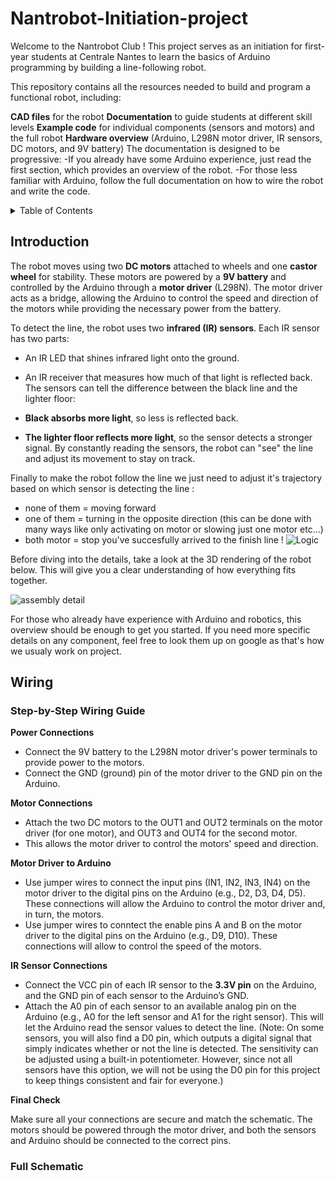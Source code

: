# Nantrobot-Initiation-project

Welcome to the Nantrobot Club ! This project serves as an initiation for first-year students at Centrale Nantes to learn the basics of Arduino programming by building a line-following robot.

This repository contains all the resources needed to build and program a functional robot, including:

**CAD files** for the robot
**Documentation** to guide students at different skill levels
**Example code** for individual components (sensors and motors) and the full robot
**Hardware overview** (Arduino, L298N motor driver, IR sensors, DC motors, and 9V battery)
The documentation is designed to be progressive:
-If you already have some Arduino experience, just read the first section, which provides an overview of the robot.
-For those less familiar with Arduino, follow the full documentation on how to wire the robot and write the code.

<!-- TABLE OF CONTENTS -->
<details>
  <summary>Table of Contents</summary>
  <ol>
    <li><a href="##Introduction">Introduction</a></li>
    <li><a href="##Wiring">Wiring</a></li>
  </ol>
</details>



## Introduction
The robot moves using two **DC motors** attached to wheels and one **castor wheel** for stability. These motors are powered by a **9V battery** and controlled by the Arduino through a **motor driver** (L298N). The motor driver acts as a bridge, allowing the Arduino to control the speed and direction of the motors while providing the necessary power from the battery.

To detect the line, the robot uses two **infrared (IR) sensors**. Each IR sensor has two parts:

- An IR LED that shines infrared light onto the ground.
- An IR receiver that measures how much of that light is reflected back.
The sensors can tell the difference between the black line and the lighter floor:

- **Black absorbs more light**, so less is reflected back.
- **The lighter floor reflects more light**, so the sensor detects a stronger signal.
By constantly reading the sensors, the robot can "see" the line and adjust its movement to stay on track.

Finally to make the robot follow the line we just need to adjust it's trajectory based on which sensor is detecting the line : 
- none of them = moving forward
- one of them = turning in the opposite direction (this can be done with many ways like only activating on motor or slowing just one motor etc...)
- both motor = stop you've succesfully arrived to the finish line !
![Logic](https://github.com/user-attachments/assets/50dcd3e0-1759-4c92-8070-2c8b08c522ae)


Before diving into the details, take a look at the 3D rendering of the robot below. This will give you a clear understanding of how everything fits together.

![assembly detail](https://github.com/user-attachments/assets/7a5bcbd7-bee0-4ddb-a628-69a2c5180cea)


For those who already have experience with Arduino and robotics, this overview should be enough to get you started. If you need more specific details on any component, feel free to look them up on google as that's how we usualy work on project.

## Wiring

### Step-by-Step Wiring Guide
**Power Connections**

- Connect the 9V battery to the L298N motor driver's power terminals to provide power to the motors.
- Connect the GND (ground) pin of the motor driver to the GND pin on the Arduino.


**Motor Connections**

- Attach the two DC motors to the OUT1 and OUT2 terminals on the motor driver (for one motor), and OUT3 and OUT4 for the second motor.
- This allows the motor driver to control the motors' speed and direction.


**Motor Driver to Arduino**

- Use jumper wires to connect the input pins (IN1, IN2, IN3, IN4) on the motor driver to the digital pins on the Arduino (e.g., D2, D3, D4, D5). These connections will allow the Arduino to control the motor driver and, in turn, the motors.
- Use jumper wires to conntect the enable pins A and B on the motor driver to the digital pins on the Arduino (e.g., D9, D10). These connections will allow to control the speed of the motors.


**IR Sensor Connections**

- Connect the VCC pin of each IR sensor to the **3.3V pin** on the Arduino, and the GND pin of each sensor to the Arduino’s GND.
- Attach the A0 pin of each sensor to an available analog pin on the Arduino (e.g., A0 for the left sensor and A1 for the right sensor). This will let the Arduino read the sensor values to detect the line.
(Note: On some sensors, you will also find a D0 pin, which outputs a digital signal that simply indicates whether or not the line is detected. The sensitivity can be adjusted using a built-in potentiometer. However, since not all sensors have this option, we will not be using the D0 pin for this project to keep things consistent and fair for everyone.)

**Final Check**

Make sure all your connections are secure and match the schematic. The motors should be powered through the motor driver, and both the sensors and Arduino should be connected to the correct pins.

### Full Schematic
